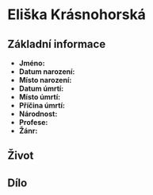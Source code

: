 # Eliška Krásnohorská

## Základní informace

- **Jméno:**
- **Datum narození:**
- **Místo narození:**
- **Datum úmrtí:**
- **Místo úmrtí:**
- **Příčina úmrtí:**
- **Národnost:**
- **Profese:**
- **Žánr:**

## Život


## Dílo